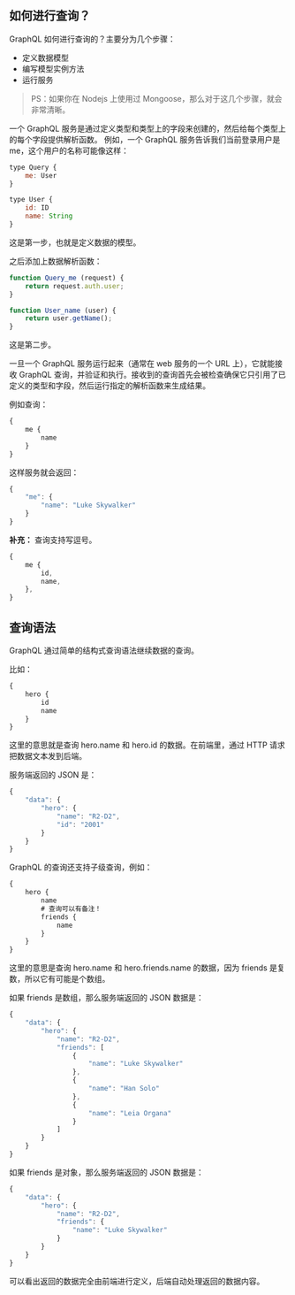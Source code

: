 
## 如何进行查询？

GraphQL 如何进行查询的？主要分为几个步骤：
- 定义数据模型
- 编写模型实例方法
- 运行服务

> PS：如果你在 Nodejs 上使用过 Mongoose，那么对于这几个步骤，就会非常清晰。

一个 GraphQL 服务是通过定义类型和类型上的字段来创建的，然后给每个类型上的每个字段提供解析函数。
例如，一个 GraphQL 服务告诉我们当前登录用户是 me，这个用户的名称可能像这样：

```js
type Query {
    me: User
}

type User {
    id: ID
    name: String
}
```

这是第一步，也就是定义数据的模型。

之后添加上数据解析函数：

```js
function Query_me (request) {
    return request.auth.user;
}

function User_name (user) {
    return user.getName();
}
```

这是第二步。

一旦一个 GraphQL 服务运行起来（通常在 web 服务的一个 URL 上），它就能接收 GraphQL 查询，并验证和执行。接收到的查询首先会被检查确保它只引用了已定义的类型和字段，然后运行指定的解析函数来生成结果。

例如查询：

```js
{
    me {
        name
    }
}
```

这样服务就会返回：

```js
{
    "me": {
        "name": "Luke Skywalker"
    }
}
```

**补充：** 查询支持写逗号。

```js
{
    me {
        id,
        name,
    },
}
```

## 查询语法
GraphQL 通过简单的结构式查询语法继续数据的查询。

比如：

```js
{
    hero {
        id
        name
    }
}
```

这里的意思就是查询 hero.name 和 hero.id 的数据。在前端里，通过 HTTP 请求把数据文本发到后端。

服务端返回的 JSON 是：

```js
{
    "data": {
        "hero": {
            "name": "R2-D2",
            "id": "2001"
        }
    }
}
```

GraphQL 的查询还支持子级查询，例如：

```js
{
    hero {
        name
        # 查询可以有备注！
        friends {
            name
        }
    }
}
```

这里的意思是查询 hero.name 和 hero.friends.name 的数据，因为 friends 是复数，所以它有可能是个数组。

如果 friends 是数组，那么服务端返回的 JSON 数据是：

```js
{
    "data": {
        "hero": {
            "name": "R2-D2",
            "friends": [
                {
                    "name": "Luke Skywalker"
                },
                {
                    "name": "Han Solo"
                },
                {
                    "name": "Leia Organa"
                }
            ]
        }
    }
}
```

如果 friends 是对象，那么服务端返回的 JSON 数据是：

```js
{
    "data": {
        "hero": {
            "name": "R2-D2",
            "friends": {
                "name": "Luke Skywalker"
            }
        }
    }
}
```

可以看出返回的数据完全由前端进行定义，后端自动处理返回的数据内容。




